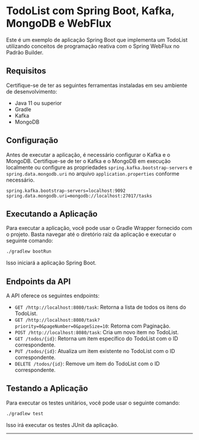 # TodoList com Spring Boot, Kafka, MongoDB e WebFlux

Este é um exemplo de aplicação Spring Boot que implementa um TodoList utilizando conceitos de programação reativa com o Spring WebFlux no Padrão Builder.

## Requisitos

Certifique-se de ter as seguintes ferramentas instaladas em seu ambiente de desenvolvimento:

- Java 11 ou superior
- Gradle
- Kafka
- MongoDB

## Configuração

Antes de executar a aplicação, é necessário configurar o Kafka e o MongoDB. Certifique-se de ter o Kafka e o MongoDB em execução localmente ou configure as propriedades `spring.kafka.bootstrap-servers` e `spring.data.mongodb.uri` no arquivo `application.properties` conforme necessário.

```properties
spring.kafka.bootstrap-servers=localhost:9092
spring.data.mongodb.uri=mongodb://localhost:27017/tasks
```

## Executando a Aplicação

Para executar a aplicação, você pode usar o Gradle Wrapper fornecido com o projeto. Basta navegar até o diretório raiz da aplicação e executar o seguinte comando:

```bash
./gradlew bootRun
```

Isso iniciará a aplicação Spring Boot.

## Endpoints da API

A API oferece os seguintes endpoints:

- `GET /http://localhost:8080/task`: Retorna a lista de todos os itens do TodoList.
- `GET /http://localhost:8080/task?priority=0&pageNumber=0&pageSize=10`: Retorna com Paginação.
- `POST /http://localhost:8080/task`: Cria um novo item no TodoList.
- `GET /todos/{id}`: Retorna um item específico do TodoList com o ID correspondente.
- `PUT /todos/{id}`: Atualiza um item existente no TodoList com o ID correspondente.
- `DELETE /todos/{id}`: Remove um item do TodoList com o ID correspondente.

## Testando a Aplicação

Para executar os testes unitários, você pode usar o seguinte comando:

```bash
./gradlew test
```

Isso irá executar os testes JUnit da aplicação.

---